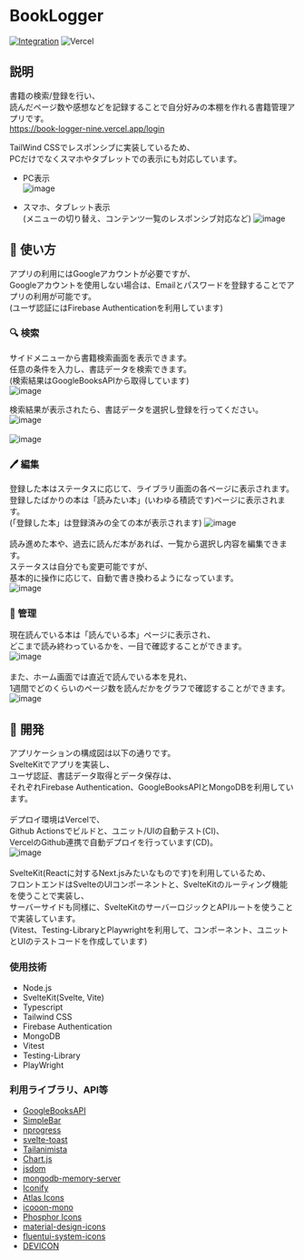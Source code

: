# BookLogger
[![Integration](https://github.com/BlueSchnauzer/BookLogger/actions/workflows/Integration.yml/badge.svg)](https://github.com/BlueSchnauzer/BookLogger/actions/workflows/Integration.yml) ![Vercel](https://therealsujitk-vercel-badge.vercel.app/?app=book-logger)

## 説明
書籍の検索/登録を行い、  
読んだページ数や感想などを記録することで自分好みの本棚を作れる書籍管理アプリです。  
https://book-logger-nine.vercel.app/login

TailWind CSSでレスポンシブに実装しているため、  
PCだけでなくスマホやタブレットでの表示にも対応しています。  
- PC表示  
![image](https://github.com/BlueSchnauzer/BookLogger/assets/116731862/ba5957d6-bab8-4390-a3a8-35f08f669179)

- スマホ、タブレット表示  
(メニューの切り替え、コンテンツ一覧のレスポンシブ対応など)
![image](https://github.com/BlueSchnauzer/BookLogger/assets/116731862/1ce06ec0-a2e1-4b1d-a6e6-e1a33f1f7d89)

## 📗 使い方
アプリの利用にはGoogleアカウントが必要ですが、  
Googleアカウントを使用しない場合は、Emailとパスワードを登録することでアプリの利用が可能です。  
(ユーザ認証にはFirebase Authenticationを利用しています)  

### 🔍 検索  
サイドメニューから書籍検索画面を表示できます。  
任意の条件を入力し、書誌データを検索できます。  
(検索結果はGoogleBooksAPIから取得しています)  
![image](https://github.com/BlueSchnauzer/BookLogger/assets/116731862/5bc110b7-00ea-4fa5-b147-99ee2c0c795a)  

検索結果が表示されたら、書誌データを選択し登録を行ってください。  
![image](https://github.com/BlueSchnauzer/BookLogger/assets/116731862/56f7e050-faf3-4484-83b2-a001e57745b1)  
<br>
![image](https://github.com/BlueSchnauzer/BookLogger/assets/116731862/89847261-b9aa-4fc7-88dc-a704f17f5f2d)  

### 🖊️ 編集  
登録した本はステータスに応じて、ライブラリ画面の各ページに表示されます。  
登録したばかりの本は「読みたい本」(いわゆる積読です)ページに表示されます。  
(「登録した本」は登録済みの全ての本が表示されます)
![image](https://github.com/BlueSchnauzer/BookLogger/assets/116731862/03d1f580-a87e-4e4d-afe0-10cbe3926c40)  
<br>
読み進めた本や、過去に読んだ本があれば、一覧から選択し内容を編集できます。  
ステータスは自分でも変更可能ですが、  
基本的に操作に応じて、自動で書き換わるようになっています。  
![image](https://github.com/BlueSchnauzer/BookLogger/assets/116731862/d34015f1-ca79-49a5-a179-ffa88deeeb25)  

### 📖 管理  
現在読んでいる本は「読んでいる本」ページに表示され、  
どこまで読み終わっているかを、一目で確認することができます。  
![image](https://github.com/BlueSchnauzer/BookLogger/assets/116731862/ff752764-4edf-46d1-b050-1d2a3d5ab966)  
<br>
また、ホーム画面では直近で読んでいる本を見れ、  
1週間でどのくらいのページ数を読んだかをグラフで確認することができます。  
![image](https://github.com/BlueSchnauzer/BookLogger/assets/116731862/365f1f3d-1452-4ff0-8f7f-fbb89926e53d)  

## 🔧 開発
アプリケーションの構成図は以下の通りです。  
SvelteKitでアプリを実装し、  
ユーザ認証、書誌データ取得とデータ保存は、  
それぞれFirebase Authentication、GoogleBooksAPIとMongoDBを利用しています。  
<br>
デプロイ環境はVercelで、  
Github Actionsでビルドと、ユニット/UIの自動テスト(CI)、  
VercelのGithub連携で自動デプロイを行っています(CD)。  
![image](https://github.com/BlueSchnauzer/BookLogger/assets/116731862/05ac7acd-b55a-435f-afed-d6c89ee12e7d)  
<br>
SvelteKit(Reactに対するNext.jsみたいなものです)を利用しているため、  
フロントエンドはSvelteのUIコンポーネントと、SvelteKitのルーティング機能を使うことで実装し、  
サーバーサイドも同様に、SvelteKitのサーバーロジックとAPIルートを使うことで実装しています。  
(Vitest、Testing-LibraryとPlaywrightを利用して、コンポーネント、ユニットとUIのテストコードを作成しています)  

### 使用技術
- Node.js
- SvelteKit(Svelte, Vite)
- Typescript
- Tailwind CSS
- Firebase Authentication
- MongoDB
- Vitest
- Testing-Library
- PlayWright

### 利用ライブラリ、API等
- [GoogleBooksAPI](https://developers.google.com/books?hl=ja)
- [SimpleBar](https://github.com/Grsmto/simplebar)
- [nprogress](https://github.com/rstacruz/nprogress)
- [svelte-toast](https://github.com/zerodevx/svelte-toast)
- [Tailanimista](https://tail-animista.vercel.app/)
- [Chart.js](https://www.chartjs.org/)
- [jsdom](https://github.com/jsdom/jsdom)
- [mongodb-memory-server](https://nodkz.github.io/mongodb-memory-server/)
- [Iconify](https://iconify.design/)
- [Atlas Icons](https://atlasicons.vectopus.com/)
- [icooon-mono](https://icooon-mono.com/)
- [Phosphor Icons](https://phosphoricons.com/)
- [material-design-icons](https://github.com/google/material-design-icons)
- [fluentui-system-icons](https://github.com/microsoft/fluentui-system-icons)
- [DEVICON](https://devicon.dev/)
